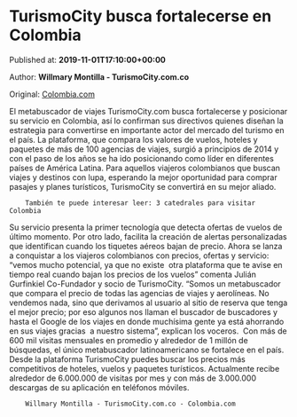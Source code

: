 
# TurismoCity busca fortalecerse en Colombia

Published at: **2019-11-01T17:10:00+00:00**

Author: **Willmary Montilla - TurismoCity.com.co**

Original: [Colombia.com](https://www.colombia.com/turismo/noticias/turismocity-busca-fortalecerse-en-colombia-246243)

El metabuscador de viajes TurismoCity.com busca fortalecerse y posicionar su servicio en Colombia, así lo confirman sus directivos quienes diseñan la estrategia para convertirse en importante actor del mercado del turismo en el país.
La plataforma, que compara los valores de vuelos, hoteles y paquetes de más de 100 agencias de viajes, surgió a principios de 2014 y con el paso de los años se ha ido posicionando como líder en diferentes países de América Latina.
Para aquellos viajeros colombianos que buscan viajes y destinos con lupa, esperando la mejor oportunidad para comprar pasajes y planes turísticos, TurismoCity se convertirá en su mejor aliado. 

        También te puede interesar leer: 3 catedrales para visitar Colombia
      
Su servicio presenta la primer tecnología que detecta ofertas de vuelos de último momento. Por otro lado, facilita la creación de alertas personalizadas que identifican cuando los tiquetes aéreos bajan de precio.
Ahora se lanza  a conquistar a los viajeros colombianos con precios, ofertas y servicio: “vemos mucho potencial, ya que no existe  otra plataforma que te avise en tiempo real cuando bajan los precios de los vuelos” comenta Julián Gurfinkiel Co-Fundador y socio de TurismoCity.
“Somos un metabuscador que compara el precio de todas las agencias de viajes y aerolíneas. No vendemos nada, sino que derivamos al usuario al sitio de reserva que tenga el mejor precio; por eso algunos nos llaman el buscador de buscadores y hasta el Google de los viajes en donde muchísima gente ya está ahorrando en sus viajes gracias  a nuestro sistema”, explican los voceros. 
Con más de 600 mil visitas mensuales en promedio y alrededor de 1 millón de búsquedas, el único metabuscador latinoamericano se fortalece en el país.
Desde la plataforma TurismoCity puedes buscar los precios más competitivos de hoteles, vuelos y paquetes turísticos. Actualmente recibe alrededor de 6.000.000 de visitas por mes y con más de 3.000.000 descargas de su aplicación en teléfonos móviles.

        Willmary Montilla - TurismoCity.com.co - Colombia.com
      
